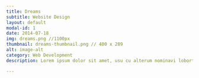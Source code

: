 ```yaml
---
title: Dreams
subtitle: Website Design
layout: default
modal-id: 1
date: 2014-07-18
img: dreams.png //1100px
thumbnail: dreams-thumbnail.png // 400 x 289
alt: image-alt 
category: Web Development
description: Lorem ipsum dolor sit amet, usu cu alterum nominavi lobortis. At duo novum diceret. Tantas apeirian vix et, usu sanctus postulant inciderint ut, populo diceret necessitatibus in vim. Cu eum dicam feugiat noluisse.

---
```


